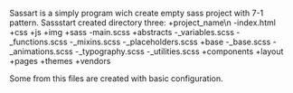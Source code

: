 Sassart is a simply program wich create empty sass project with 7-1 pattern. Sassstart created directory three:
+project_name\n
 -index.html
 +css
 +js
 +img
 +sass
  -main.scss
  +abstracts
   -_variables.scss
   -_functions.scss
   -_mixins.scss
   -_placeholders.scss
  +base
   -_base.scss
   -_animations.scss
   -_typography.scss
   -_utilities.scss
  +components
  +layout
  +pages
  +themes
  +vendors

Some from this files are created with basic configuration.